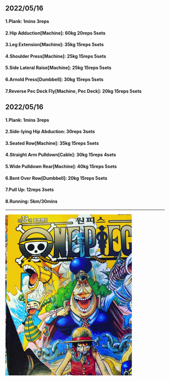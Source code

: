 ## 2022/05/16
#### 1.Plank: 1mins 3reps
#### 2.Hip Adduction\[Machine\]: 60kg 20reps 5sets
#### 3.Leg Extension\[Machine]: 35kg 15reps 5sets
#### 4.Shoulder Press\[Machine\]: 25kg 15reps 5sets
#### 5.Side Lateral Raise\[Machine\]: 25kg 15reps 5sets
#### 6.Arnold Press\[Dumbbell\]: 30kg 15reps 5sets
#### 7.Reverse Pec Deck Fly\[Machine, Pec Deck\]: 20kg 15reps 5sets

## 2022/05/16
#### 1.Plank: 1mins 3reps
#### 2.Side-lying Hip Abduction: 30reps 3sets
#### 3.Seated Row\[Machine\]: 35kg 15reps 5sets
#### 4.Straight Arm Pulldown\[Cable\]: 30kg 15reps 4sets
#### 5.Wide Pulldown Rear\[Machine\]: 40kg 15reps 5sets
#### 6.Bent Over Row\[Dumbbell\]: 20kg 15reps 5sets
#### 7.Pull Up: 12reps 3sets
#### 8.Running: 5km/30mins

---

<img src='./_resources/__038.png' width='400px' />
